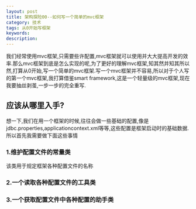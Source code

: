 ```yaml
---
layout: post
title: 架构探险00--如何写一个简单的mvc框架
category: 技术
tags: 从0开始写框架
keywords:
description:
---
```


我们经常使用mvc框架,只需要些许配置,mvc框架就可以使用并大大提高开发的效率.那么mvc框架到底是怎么实现的呢,为了更好的理解mvc框架,知其然并知其所以然,打算从0开始,写一个简单的mvc框架.写一个mvc框架并不容易,所以对于个人写的第一个mvc框架,我打算借鉴smart framework,这是一个轻量级的mvc框架,现在我要抽丝剥茧,一步一步的完全重写.

## 应该从哪里入手?

想一下,我们在用一个框架的时候,往往会做一些基础的配置,像是jdbc.properties,applicationcontext.xml等等,这些配置是框架启动时的基础数据.所以首先我需要做下面这些事情

### 1.维护配置文件的常量类

该类用于规定框架各种配置文件的名称

### 2.一个读取各种配置文件的工具类

### 3.一个获取配置文件中各种配置的助手类
